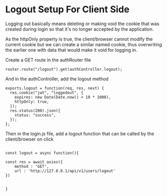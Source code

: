 # Logout Setup For Client Side

Logging out basically means deleting or making void the cookie that was created
during login so that it's no longer accepted by the application.

As the httpOnly property is true, the client/browser cannot modify the current
cookie but we can create a similar named cookie, thus overwriting the earlier
one with data that would make it void for logging in.

Create a GET route in the authRouter file

```
router.route("/logout").get(authController.logout);

```

And in the authController, add the logout method

```
exports.logout = function(req, res, next) {
  res.cookie("jwt", "loggedout", {
    expires: new Date(Date.now() + 10 * 1000),
    httpOnly: true,
  });
  res.status(200).json({
    status: "success",
  });
};

```

Then in the login.js file, add a logout function that can be called by the
client/browser on click

```

const logout = async function(){

const res = await axios({
    method : 'GET',
    url : 'http://127.0.0.1/api/v1/users/logout'
})


}



```
